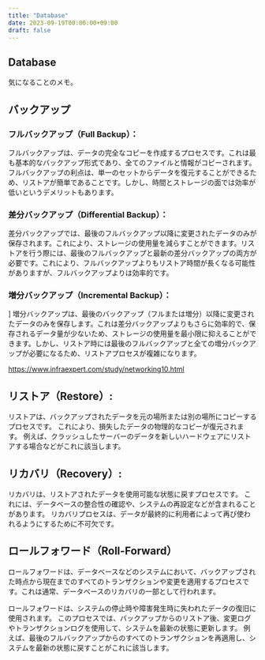 ```yaml
---
title: "Database"
date: 2023-09-19T00:00:00+09:00
draft: false
---
```


## Database

気になることのメモ。

## バックアップ

### フルバックアップ（Full Backup）：

フルバックアップは、データの完全なコピーを作成するプロセスです。これは最も基本的なバックアップ形式であり、全てのファイルと情報がコピーされます。フルバックアップの利点は、単一のセットからデータを復元することができるため、リストアが簡単であることです。しかし、時間とストレージの面では効率が低いというデメリットもあります。

### 差分バックアップ（Differential Backup）：

差分バックアップでは、最後のフルバックアップ以降に変更されたデータのみが保存されます。これにより、ストレージの使用量を減らすことができます。リストアを行う際には、最後のフルバックアップと最新の差分バックアップの両方が必要です。これにより、フルバックアップよりもリストア時間が長くなる可能性がありますが、フルバックアップよりは効率的です。

### 増分バックアップ（Incremental Backup）：
]
増分バックアップは、最後のバックアップ（フルまたは増分）以降に変更されたデータのみを保存します。これは差分バックアップよりもさらに効率的で、保存されるデータ量が少ないため、ストレージの使用量を最小限に抑えることができます。しかし、リストア時には最後のフルバックアップと全ての増分バックアップが必要になるため、リストアプロセスが複雑になります。


https://www.infraexpert.com/study/networking10.html


## リストア（Restore）:

リストアは、バックアップされたデータを元の場所または別の場所にコピーするプロセスです。
これにより、損失したデータの物理的なコピーが復元されます。
例えば、クラッシュしたサーバーのデータを新しいハードウェアにリストアする場合などがこれに該当します。

## リカバリ（Recovery）:

リカバリは、リストアされたデータを使用可能な状態に戻すプロセスです。
これには、データベースの整合性の確認や、システムの再設定などが含まれることがあります。
リカバリプロセスは、データが最終的に利用者によって再び使われるようにするために不可欠です。


## ロールフォワード（Roll-Forward）
ロールフォワードは、データベースなどのシステムにおいて、バックアップされた時点から現在までのすべてのトランザクションや変更を適用するプロセスです。これは通常、データベースのリカバリの一部として行われます。

ロールフォワードは、システムの停止時や障害発生時に失われたデータの復旧に使用されます。
このプロセスでは、バックアップからのリストア後、変更ログやトランザクションログを使用して、システムを最新の状態に更新します。
例えば、最後のフルバックアップからのすべてのトランザクションを再適用し、システムを最新の状態に戻すことがこれに該当します。
